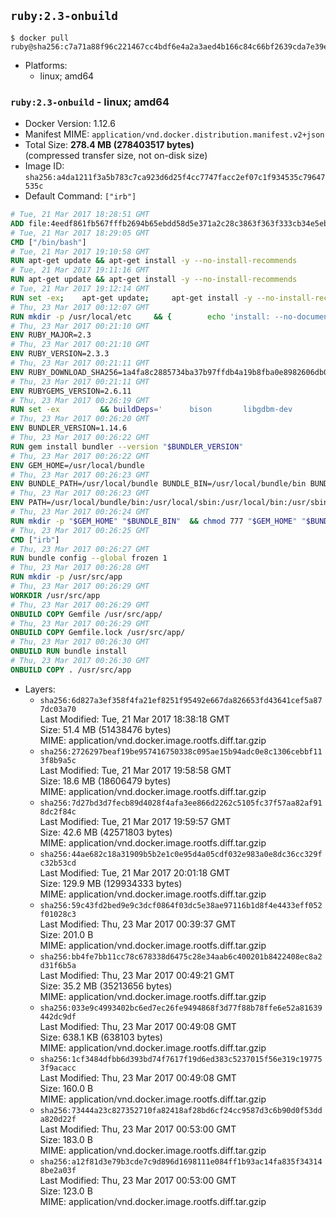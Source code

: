 ## `ruby:2.3-onbuild`

```console
$ docker pull ruby@sha256:c7a71a88f96c221467cc4bdf6e4a2a3aed4b166c84c66bf2639cda7e39ea6993
```

-	Platforms:
	-	linux; amd64

### `ruby:2.3-onbuild` - linux; amd64

-	Docker Version: 1.12.6
-	Manifest MIME: `application/vnd.docker.distribution.manifest.v2+json`
-	Total Size: **278.4 MB (278403517 bytes)**  
	(compressed transfer size, not on-disk size)
-	Image ID: `sha256:a4da1211f3a5b783c7ca923d6d25f4cc7747facc2ef07c1f934535c79647535c`
-	Default Command: `["irb"]`

```dockerfile
# Tue, 21 Mar 2017 18:28:51 GMT
ADD file:4eedf861fb567fffb2694b65ebdd58d5e371a2c28c3863f363f333cb34e5eb7b in / 
# Tue, 21 Mar 2017 18:29:05 GMT
CMD ["/bin/bash"]
# Tue, 21 Mar 2017 19:10:58 GMT
RUN apt-get update && apt-get install -y --no-install-recommends 		ca-certificates 		curl 		wget 	&& rm -rf /var/lib/apt/lists/*
# Tue, 21 Mar 2017 19:11:16 GMT
RUN apt-get update && apt-get install -y --no-install-recommends 		bzr 		git 		mercurial 		openssh-client 		subversion 				procps 	&& rm -rf /var/lib/apt/lists/*
# Tue, 21 Mar 2017 19:12:14 GMT
RUN set -ex; 	apt-get update; 	apt-get install -y --no-install-recommends 		autoconf 		automake 		bzip2 		file 		g++ 		gcc 		imagemagick 		libbz2-dev 		libc6-dev 		libcurl4-openssl-dev 		libdb-dev 		libevent-dev 		libffi-dev 		libgdbm-dev 		libgeoip-dev 		libglib2.0-dev 		libjpeg-dev 		libkrb5-dev 		liblzma-dev 		libmagickcore-dev 		libmagickwand-dev 		libncurses-dev 		libpng-dev 		libpq-dev 		libreadline-dev 		libsqlite3-dev 		libssl-dev 		libtool 		libwebp-dev 		libxml2-dev 		libxslt-dev 		libyaml-dev 		make 		patch 		xz-utils 		zlib1g-dev 				$( 			if apt-cache show 'default-libmysqlclient-dev' 2>/dev/null | grep -q '^Version:'; then 				echo 'default-libmysqlclient-dev'; 			else 				echo 'libmysqlclient-dev'; 			fi 		) 	; 	rm -rf /var/lib/apt/lists/*
# Thu, 23 Mar 2017 00:12:07 GMT
RUN mkdir -p /usr/local/etc 	&& { 		echo 'install: --no-document'; 		echo 'update: --no-document'; 	} >> /usr/local/etc/gemrc
# Thu, 23 Mar 2017 00:21:10 GMT
ENV RUBY_MAJOR=2.3
# Thu, 23 Mar 2017 00:21:10 GMT
ENV RUBY_VERSION=2.3.3
# Thu, 23 Mar 2017 00:21:11 GMT
ENV RUBY_DOWNLOAD_SHA256=1a4fa8c2885734ba37b97ffdb4a19b8fba0e8982606db02d936e65bac07419dc
# Thu, 23 Mar 2017 00:21:11 GMT
ENV RUBYGEMS_VERSION=2.6.11
# Thu, 23 Mar 2017 00:26:19 GMT
RUN set -ex 		&& buildDeps=' 		bison 		libgdbm-dev 		ruby 	' 	&& apt-get update 	&& apt-get install -y --no-install-recommends $buildDeps 	&& rm -rf /var/lib/apt/lists/* 		&& wget -O ruby.tar.xz "https://cache.ruby-lang.org/pub/ruby/${RUBY_MAJOR%-rc}/ruby-$RUBY_VERSION.tar.xz" 	&& echo "$RUBY_DOWNLOAD_SHA256 *ruby.tar.xz" | sha256sum -c - 		&& mkdir -p /usr/src/ruby 	&& tar -xJf ruby.tar.xz -C /usr/src/ruby --strip-components=1 	&& rm ruby.tar.xz 		&& cd /usr/src/ruby 		&& { 		echo '#define ENABLE_PATH_CHECK 0'; 		echo; 		cat file.c; 	} > file.c.new 	&& mv file.c.new file.c 		&& autoconf 	&& ./configure --disable-install-doc --enable-shared 	&& make -j"$(nproc)" 	&& make install 		&& apt-get purge -y --auto-remove $buildDeps 	&& cd / 	&& rm -r /usr/src/ruby 		&& gem update --system "$RUBYGEMS_VERSION"
# Thu, 23 Mar 2017 00:26:20 GMT
ENV BUNDLER_VERSION=1.14.6
# Thu, 23 Mar 2017 00:26:22 GMT
RUN gem install bundler --version "$BUNDLER_VERSION"
# Thu, 23 Mar 2017 00:26:22 GMT
ENV GEM_HOME=/usr/local/bundle
# Thu, 23 Mar 2017 00:26:23 GMT
ENV BUNDLE_PATH=/usr/local/bundle BUNDLE_BIN=/usr/local/bundle/bin BUNDLE_SILENCE_ROOT_WARNING=1 BUNDLE_APP_CONFIG=/usr/local/bundle
# Thu, 23 Mar 2017 00:26:23 GMT
ENV PATH=/usr/local/bundle/bin:/usr/local/sbin:/usr/local/bin:/usr/sbin:/usr/bin:/sbin:/bin
# Thu, 23 Mar 2017 00:26:24 GMT
RUN mkdir -p "$GEM_HOME" "$BUNDLE_BIN" 	&& chmod 777 "$GEM_HOME" "$BUNDLE_BIN"
# Thu, 23 Mar 2017 00:26:25 GMT
CMD ["irb"]
# Thu, 23 Mar 2017 00:26:27 GMT
RUN bundle config --global frozen 1
# Thu, 23 Mar 2017 00:26:28 GMT
RUN mkdir -p /usr/src/app
# Thu, 23 Mar 2017 00:26:29 GMT
WORKDIR /usr/src/app
# Thu, 23 Mar 2017 00:26:29 GMT
ONBUILD COPY Gemfile /usr/src/app/
# Thu, 23 Mar 2017 00:26:29 GMT
ONBUILD COPY Gemfile.lock /usr/src/app/
# Thu, 23 Mar 2017 00:26:30 GMT
ONBUILD RUN bundle install
# Thu, 23 Mar 2017 00:26:30 GMT
ONBUILD COPY . /usr/src/app
```

-	Layers:
	-	`sha256:6d827a3ef358f4fa21ef8251f95492e667da826653fd43641cef5a877dc03a70`  
		Last Modified: Tue, 21 Mar 2017 18:38:18 GMT  
		Size: 51.4 MB (51438476 bytes)  
		MIME: application/vnd.docker.image.rootfs.diff.tar.gzip
	-	`sha256:2726297beaf19be957416750338c095ae15b94adc0e8c1306cebbf113f8b9a5c`  
		Last Modified: Tue, 21 Mar 2017 19:58:58 GMT  
		Size: 18.6 MB (18606479 bytes)  
		MIME: application/vnd.docker.image.rootfs.diff.tar.gzip
	-	`sha256:7d27bd3d7fecb89d4028f4afa3ee866d2262c5105fc37f57aa82af918dc2f84c`  
		Last Modified: Tue, 21 Mar 2017 19:59:57 GMT  
		Size: 42.6 MB (42571803 bytes)  
		MIME: application/vnd.docker.image.rootfs.diff.tar.gzip
	-	`sha256:44ae682c18a31909b5b2e1c0e95d4a05cdf032e983a0e8dc36cc329fc32b53cd`  
		Last Modified: Tue, 21 Mar 2017 20:01:18 GMT  
		Size: 129.9 MB (129934333 bytes)  
		MIME: application/vnd.docker.image.rootfs.diff.tar.gzip
	-	`sha256:59c43fd2bed9e9c3dcf0864f03dc5e38ae97116b1d8f4e4433eff052f01028c3`  
		Last Modified: Thu, 23 Mar 2017 00:39:37 GMT  
		Size: 201.0 B  
		MIME: application/vnd.docker.image.rootfs.diff.tar.gzip
	-	`sha256:bb4fe7bb11cc78c678338d6475c28e34aab6c400201b8422408ec8a2d31f6b5a`  
		Last Modified: Thu, 23 Mar 2017 00:49:21 GMT  
		Size: 35.2 MB (35213656 bytes)  
		MIME: application/vnd.docker.image.rootfs.diff.tar.gzip
	-	`sha256:033e9c4993402bc6ed7ec26fe9494868f3d77f88b78ffe6e52a81639442dc9df`  
		Last Modified: Thu, 23 Mar 2017 00:49:08 GMT  
		Size: 638.1 KB (638103 bytes)  
		MIME: application/vnd.docker.image.rootfs.diff.tar.gzip
	-	`sha256:1cf3484dfbb6d393bd74f7617f19d6ed383c5237015f56e319c197753f9acacc`  
		Last Modified: Thu, 23 Mar 2017 00:49:08 GMT  
		Size: 160.0 B  
		MIME: application/vnd.docker.image.rootfs.diff.tar.gzip
	-	`sha256:73444a23c827352710fa82418af28bd6cf24cc9587d3c6b90d0f53dda820d22f`  
		Last Modified: Thu, 23 Mar 2017 00:53:00 GMT  
		Size: 183.0 B  
		MIME: application/vnd.docker.image.rootfs.diff.tar.gzip
	-	`sha256:a12f81d3e79b3cde7c9d896d1698111e084ff1b93ac14fa835f343148be2a03f`  
		Last Modified: Thu, 23 Mar 2017 00:53:00 GMT  
		Size: 123.0 B  
		MIME: application/vnd.docker.image.rootfs.diff.tar.gzip
